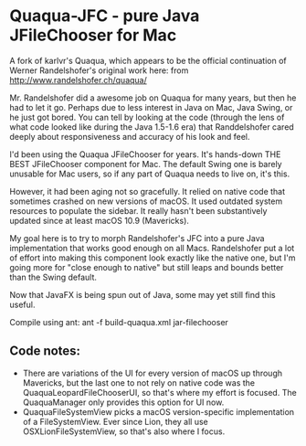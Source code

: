 Quaqua-JFC - pure Java JFileChooser for Mac
======

A fork of karlvr's Quaqua, which appears to be the official continuation of Werner Randelshofer's original work here: from http://www.randelshofer.ch/quaqua/

Mr. Randelshofer did a awesome job on Quaqua for many years, but then he had to let it go. Perhaps due to less interest in Java on Mac, Java Swing, or he just got bored. You can tell by looking at the code (through the lens of what code looked like during the Java 1.5-1.6 era) that Randdelshofer cared deeply about responsiveness and accuracy of his look and feel. 

I'd been using the Quaqua JFileChooser for years. It's hands-down THE BEST JFileChooser component for Mac. The default Swing one is barely unusable for Mac users, so if any part of Quaqua needs to live on, it's this.

However, it had been aging not so gracefully. It relied on native code that sometimes crashed on new versions of macOS. It used outdated system resources to populate the sidebar. It really hasn't been substantively updated since at least macOS 10.9 (Mavericks).

My goal here is to try to morph Randelshofer's JFC into a pure Java implementation that works good enough on all Macs. Randelshofer put a lot of effort into making this component look exactly like the native one, but I'm going more for "close enough to native" but still leaps and bounds better than the Swing default.

Now that JavaFX is being spun out of Java, some may yet still find this useful.

Compile using ant:
ant -f build-quaqua.xml jar-filechooser


Code notes:
-----------

- There are variations of the UI for every version of macOS up through Mavericks, but the last one to not rely on native code was the QuaquaLeopardFileChooserUI, so that's where my effort is focused. The QuaquaManager only provides this option for UI now.
- QuaquaFileSystemView picks a macOS version-specific implementation of a FileSystemView. Ever since Lion, they all use OSXLionFileSystemView, so that's also where I focus.

